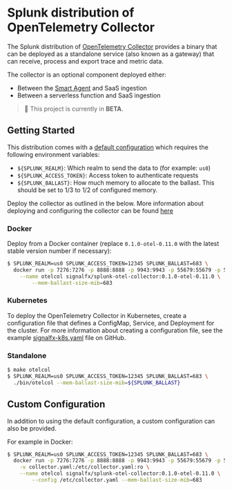 # Splunk distribution of OpenTelemetry Collector

The Splunk distribution of [OpenTelemetry
Collector](https://github.com/open-telemetry/opentelemetry-collector) provides
a binary that can be deployed as a standalone service (also known as a gateway)
that can receive, process and export trace and metric data.

The collector is an optional component deployed either:

- Between the [Smart Agent](https://docs.signalfx.com/en/latest/apm/apm-getting-started/apm-smart-agent.html) and SaaS ingestion
- Between a serverless function and SaaS ingestion

> :construction: This project is currently in **BETA**.

## Getting Started

This distribution comes with a [default
configuration](https://github.com/signalfx/splunk-otel-collector/blob/main/cmd/otelcol/config/collector/splunk_config.yaml)
which requires the following environment variables:

- `${SPLUNK_REALM}`: Which realm to send the data to (for example: `us0`)
- `${SPLUNK_ACCESS_TOKEN}`: Access token to authenticate requests
- `${SPLUNK_BALLAST}`: How much memory to allocate to the ballast. This should be set to 1/3 to 1/2 of configured memory.

Deploy the collector as outlined in the below. More information
about deploying and configuring the collector can be found
[here](https://docs.signalfx.com/en/latest/apm/apm-getting-started/apm-opentelemetry-collector.html)

### Docker

Deploy from a Docker container (replace `0.1.0-otel-0.11.0` with the latest
stable version number if necessary):

```bash
$ SPLUNK_REALM=us0 SPLUNK_ACCESS_TOKEN=12345 SPLUNK_BALLAST=683 \
  docker run -p 7276:7276 -p 8888:8888 -p 9943:9943 -p 55679:55679 -p 55680:55680 -p 9411:9411 \
    --name otelcol signalfx/splunk-otel-collector:0.1.0-otel-0.11.0 \
        --mem-ballast-size-mib=683
```

### Kubernetes

To deploy the OpenTelemetry Collector in Kubernetes, create a configuration
file that defines a ConfigMap, Service, and Deployment for the cluster. For
more information about creating a configuration file, see the example
[signalfx-k8s.yaml](https://github.com/open-telemetry/opentelemetry-collector-contrib/blob/master/exporter/sapmexporter/examples/signalfx-k8s.yaml)
file on GitHub.

### Standalone

```bash
$ make otelcol
$ SPLUNK_REALM=us0 SPLUNK_ACCESS_TOKEN=12345 SPLUNK_BALLAST=683 \
  ./bin/otelcol --mem-ballast-size-mib=${SPLUNK_BALLAST}
```

## Custom Configuration

In addition to using the default configuration, a custom configuration can also
be provided.

For example in Docker:

```bash
$ SPLUNK_REALM=us0 SPLUNK_ACCESS_TOKEN=12345 SPLUNK_BALLAST=683 \
  docker run -p 7276:7276 -p 8888:8888 -p 9943:9943 -p 55679:55679 -p 55680:55680 -p 9411:9411 \
    -v collector.yaml:/etc/collector.yaml:ro \
    --name otelcol signalfx/splunk-otel-collector:0.1.0-otel-0.11.0 \
        --config /etc/collector.yaml --mem-ballast-size-mib=683
```
